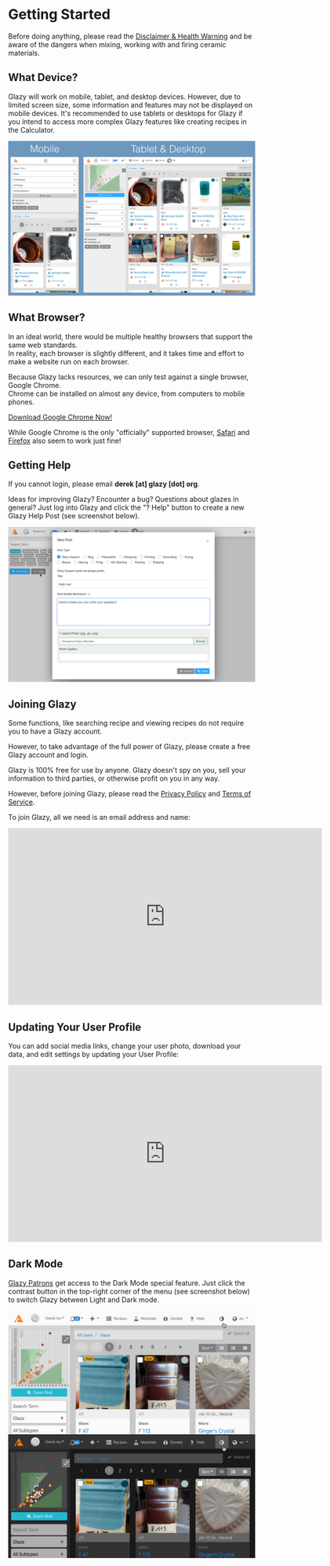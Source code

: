# Getting Started
  
Before doing anything, please read the
[Disclaimer & Health Warning](/about/health-warning.html)
and be aware of the dangers when mixing, working with and firing
ceramic materials.

## What Device?

Glazy will work on mobile, tablet, and desktop devices.  However, due to limited screen size, some information and features may not be displayed on mobile devices.  It's recommended to use tablets or desktops for Glazy if you intend to access more complex Glazy features like creating recipes in the Calculator.

![Mobile vs. Desktop](./img/mobilevsdesktop.jpg)

## What Browser?

In an ideal world, there would be multiple healthy browsers that support the same web standards.  
In reality, each browser is slightly different, and it takes time and effort to make a website run on each browser.

Because Glazy lacks resources, we can only test against a single browser, Google Chrome.  
Chrome can be installed on almost any device, from computers to mobile phones.

[Download Google Chrome Now!](https://www.google.com/chrome/)

While Google Chrome is the only "officially" supported browser, [Safari](https://www.apple.com/safari/) and [Firefox](https://www.mozilla.org/en-US/firefox/) also seem to work just fine!

## Getting Help

If you cannot login, please email **derek [at] glazy [dot] org**.

Ideas for improving Glazy?  Encounter a bug?  Questions about glazes in general?  Just log into Glazy and click the "? Help" button to create a new Glazy Help Post (see screenshot below).

![Make a Help Post](/img/screenshots/help-post.png)

## Joining Glazy

Some functions, like searching recipe and viewing recipes do not require you to have a Glazy account.

However, to take advantage of the full power of Glazy, please create a free Glazy account and login.

Glazy is 100% free for use by anyone.  Glazy doesn't spy on you, sell your information to third parties, or otherwise profit on you in any way.
  
However, before joining Glazy, please read the
[Privacy Policy](/about/privacy.html) and
[Terms of Service](/about/terms-of-service.html).

To join Glazy, all we need is an email address and name:

<iframe width="640" height="360" src="https://www.youtube.com/embed/ubMgitnBhOo" frameborder="0" allow="accelerometer; autoplay; encrypted-media; gyroscope; picture-in-picture" allowfullscreen></iframe>

## Updating Your User Profile

You can add social media links, change your user photo, download your data, and edit settings by updating your User Profile:

<iframe width="640" height="360" src="https://www.youtube.com/embed/ETvsshkeaVI" frameborder="0" allow="accelerometer; autoplay; encrypted-media; gyroscope; picture-in-picture" allowfullscreen></iframe>

## Dark Mode

[Glazy Patrons](http://localhost:8080/support.html#glazy-patron-special-features) get access to the Dark Mode special feature.  Just click the contrast button in the top-right corner of the menu (see screenshot below) to switch Glazy between Light and Dark mode.

![Dark Mode](./img/darkmode.jpg)